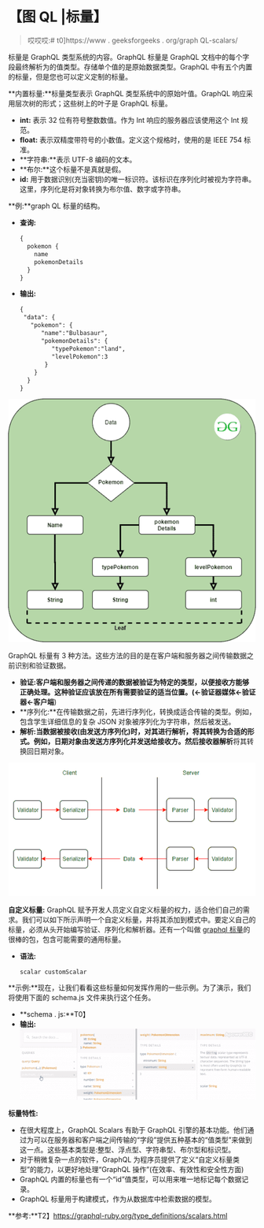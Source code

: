 # 【图 QL |标量】

> 哎哎哎:# t0]https://www . geeksforgeeks . org/graph QL-scalars/

标量是 GraphQL 类型系统的内容。GraphQL 标量是 GraphQL 文档中的每个字段最终解析为的值类型。存储单个值的是原始数据类型。GraphQL 中有五个内置的标量，但是您也可以定义定制的标量。

**内置标量:**标量类型表示 GraphQL 类型系统中的原始叶值。GraphQL 响应采用层次树的形式；这些树上的叶子是 GraphQL 标量。

*   **int:** 表示 32 位有符号整数数值。作为 Int 响应的服务器应该使用这个 Int 规范。
*   **float:** 表示双精度带符号的小数值。定义这个规格时，使用的是 IEEE 754 标准。
*   **字符串:**表示 UTF-8 编码的文本。
*   **布尔:**这个标量不是真就是假。
*   **id:** 用于数据识别(充当密钥)的唯一标识符。该标识在序列化时被视为字符串。这里，序列化是将对象转换为布尔值、数字或字符串。

**例:**graph QL 标量的结构。

*   **查询:**

    ```
    {
      pokemon {
        name
        pokemonDetails
      }
    }
    ```

*   **输出:**

    ```
    {
     "data": {
       "pokemon": {
          "name":"Bulbasaur",
          "pokemonDetails": {
             "typePokemon":"land",
             "levelPokemon":3
           }
        }
      }
    }
    ```

![](img/3aeb25f54694e82d225175c32dc9654f.png)

GraphQL 标量有 3 种方法。这些方法的目的是在客户端和服务器之间传输数据之前识别和验证数据。

*   **验证:**客户端和服务器之间传递的数据被验证为特定的类型，以便接收方能够正确处理。这种验证应该放在所有需要验证的适当位置。(**<-验证器媒体<-验证器<-客户端**)
*   **序列化:**在传输数据之前，先进行序列化，转换成适合传输的类型。例如，包含学生详细信息的复杂 JSON 对象被序列化为字符串，然后被发送。
*   **解析:**当数据被接收(由发送方序列化)时，对其进行解析，将其转换为合适的形式。例如，日期对象由发送方序列化并发送给接收方。然后接收器**解析**将其转换回日期对象。

![methods arrow diagram](img/e658d601e45d027282497c46cfc2125c.png)

**自定义标量:** GraphQL 赋予开发人员定义自定义标量的权力，适合他们自己的需求。我们可以如下所示声明一个自定义标量，并将其添加到模式中。要定义自己的标量，必须从头开始编写验证、序列化和解析器。还有一个叫做 [graphql 标量](https://github.com/Urigo/graphql-scalars)的很棒的包，包含可能需要的通用标量。

*   **语法:**

    ```
    scalar customScalar
    ```

**示例:**现在，让我们看看这些标量如何发挥作用的一些示例。为了演示，我们将使用下面的 schema.js 文件来执行这个任务。

*   **schema . js:**T0】
*   **输出:**
    ![](img/a00ab8bcba34efc26b2603b88c3aec2b.png)

**标量特性:**

*   在很大程度上，GraphQL Scalars 有助于 GraphQL 引擎的基本功能。他们通过为可以在服务器和客户端之间传输的“字段”提供五种基本的“值类型”来做到这一点。这些基本类型是:整型、浮点型、字符串型、布尔型和标识型。
*   对于稍微复杂一点的软件，GraphQL 为程序员提供了定义“自定义标量类型”的能力，以更好地处理“GraphQL 操作”(在效率、有效性和安全性方面)
*   GraphQL 内置的标量也有一个“id”值类型，可以用来唯一地标记每个数据记录。
*   GraphQL 标量用于构建模式，作为从数据库中检索数据的模型。

**参考:**T2】https://graphql-ruby.org/type_definitions/scalars.html